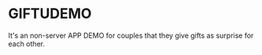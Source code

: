 # GIFTUDEMO
It's an non-server APP DEMO for couples that they give gifts as surprise for each other.
